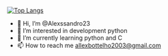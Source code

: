 ​[![​Top Langs​](https://github-readme-stats.vercel.app/api/top-langs/?username=Alexssandro23&layout=compact&hide_title=true)](https://github.com/anuraghazra/github-readme-stats)

- 👋 Hi, I’m @Alexssandro23
- 👀 I’m interested in development python
- 🌱 I’m currently learning python and C
- 📫 How to reach me allexbottelho2003@gmail.com 

<!---
Alexssandro23/Alexssandro23 is a ✨ special ✨ repository because its `README.md` (this file) appears on your GitHub profile.
You can click the Preview link to take a look at your changes.
--->
